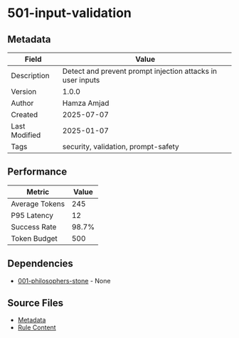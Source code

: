 # 501-input-validation

## Metadata

| Field | Value |
|-------|-------|
| Description | Detect and prevent prompt injection attacks in user inputs |
| Version | 1.0.0 |
| Author | Hamza Amjad |
| Created | 2025-07-07 |
| Last Modified | 2025-01-07 |
| Tags | security, validation, prompt-safety |

## Performance

| Metric | Value |
|--------|-------|
| Average Tokens | 245 |
| P95 Latency | 12 |
| Success Rate | 98.7% |
| Token Budget | 500 |

## Dependencies

- [001-philosophers-stone](001-philosophers-stone.md) - None

## Source Files

- [Metadata](500-safety/501-input-validation.yaml)
- [Rule Content](500-safety/501-input-validation.mdc)